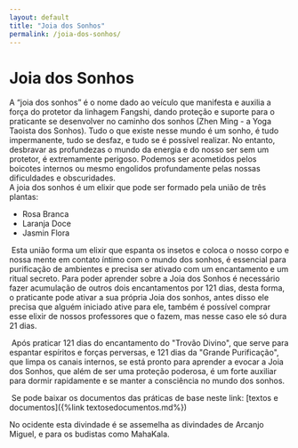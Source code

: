 ```yaml
---
layout: default
title: "Joia dos Sonhos"
permalink: /joia-dos-sonhos/
---
```


# Joia dos Sonhos
 

A “joia dos sonhos” é o nome dado ao veículo que manifesta e auxilia a força do protetor da linhagem Fangshi, dando proteção e suporte para o praticante se desenvolver no caminho dos sonhos (Zhen Ming - a Yoga Taoista dos Sonhos). Tudo o que existe nesse mundo é um sonho, é tudo impermanente, tudo se desfaz, e tudo se é possível realizar. No entanto, desbravar as profundezas o mundo da energia e do nosso ser sem um protetor, é extremamente perigoso. Podemos ser acometidos pelos boicotes internos ou mesmo engolidos profundamente pelas nossas dificuldades e obscuridades.  
A joia dos sonhos é um elixir que pode ser formado pela união de três plantas:  

- Rosa Branca
- Laranja Doce
- Jasmin Flora  

​
Esta união forma um elixir que espanta os insetos e coloca o nosso corpo e nossa mente em contato íntimo com o mundo dos sonhos, é essencial para purificação de ambientes e precisa ser ativado com um encantamento e um ritual secreto. Para poder aprender sobre a Joia dos Sonhos é necessário fazer acumulação de outros dois encantamentos por 121 dias, desta forma, o praticante pode ativar a sua própria Joia dos sonhos, antes disso ele precisa que alguém iniciado ative para ele, também é possível comprar esse elixir de nossos professores que o fazem, mas nesse caso ele só dura 21 dias.  

​
Após praticar 121 dias do encantamento do "Trovão Divino", que serve para espantar espíritos e forças perversas, e 121 dias da "Grande Purificação", que limpa os canais internos, se está pronto para aprender a evocar a Joia dos Sonhos, que além de ser uma proteção poderosa, é um forte auxiliar para dormir rapidamente e se manter a consciência no mundo dos sonhos.  

​
Se pode baixar os documentos das práticas de base neste link: [textos e documentos]({%link textosedocumentos.md%})  

No ocidente esta divindade é se assemelha as divindades de Arcanjo Miguel, e para os budistas como MahaKala. 